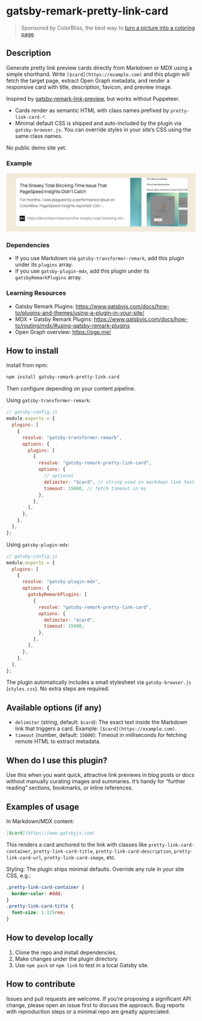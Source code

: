 # gatsby-remark-pretty-link-card

> Sponsored by ColorBliss, the best way to [turn a picture into a coloring page](https://colorbliss.com/photo-to-coloring-page-converter).

## Description

Generate pretty link preview cards directly from Markdown or MDX using a simple shorthand. Write `[$card](https://example.com)` and this plugin will fetch the target page, extract Open Graph metadata, and render a responsive card with title, description, favicon, and preview image.

Inspired by [gatsby-remark-link-preview](https://www.gatsbyjs.com/plugins/gatsby-remark-link-preview/?=link%20card), but works without Puppeteer.

- Cards render as semantic HTML with class names prefixed by `pretty-link-card-*`.
- Minimal default CSS is shipped and auto-included by the plugin via `gatsby-browser.js`. You can override styles in your site’s CSS using the same class names.

No public demo site yet.

### Example

![Pretty link card example](./pretty-link-plugin.png)

### Dependencies

- If you use Markdown via `gatsby-transformer-remark`, add this plugin under its `plugins` array.
- If you use `gatsby-plugin-mdx`, add this plugin under its `gatsbyRemarkPlugins` array.

### Learning Resources

- Gatsby Remark Plugins: https://www.gatsbyjs.com/docs/how-to/plugins-and-themes/using-a-plugin-in-your-site/
- MDX + Gatsby Remark Plugins: https://www.gatsbyjs.com/docs/how-to/routing/mdx/#using-gatsby-remark-plugins
- Open Graph overview: https://ogp.me/

## How to install

Install from npm:

```bash
npm install gatsby-remark-pretty-link-card
```

Then configure depending on your content pipeline.

Using `gatsby-transformer-remark`:

```js
// gatsby-config.js
module.exports = {
  plugins: [
    {
      resolve: "gatsby-transformer-remark",
      options: {
        plugins: [
          {
            resolve: "gatsby-remark-pretty-link-card",
            options: {
              // optional
              delimiter: "$card", // string used in markdown link text
              timeout: 15000, // fetch timeout in ms
            },
          },
        ],
      },
    },
  ],
};
```

Using `gatsby-plugin-mdx`:

```js
// gatsby-config.js
module.exports = {
  plugins: [
    {
      resolve: "gatsby-plugin-mdx",
      options: {
        gatsbyRemarkPlugins: [
          {
            resolve: "gatsby-remark-pretty-link-card",
            options: {
              delimiter: "$card",
              timeout: 15000,
            },
          },
        ],
      },
    },
  ],
};
```

The plugin automatically includes a small stylesheet via `gatsby-browser.js` (`styles.css`). No extra steps are required.

## Available options (if any)

- `delimiter` (string, default: `$card`): The exact text inside the Markdown link that triggers a card. Example: `[$card](https://example.com)`.
- `timeout` (number, default: `15000`): Timeout in milliseconds for fetching remote HTML to extract metadata.

## When do I use this plugin?

Use this when you want quick, attractive link previews in blog posts or docs without manually curating images and summaries. It’s handy for “further reading” sections, bookmarks, or inline references.

## Examples of usage

In Markdown/MDX content:

```md
[$card](https://www.gatsbyjs.com)
```

This renders a card anchored to the link with classes like `pretty-link-card-container`, `pretty-link-card-title`, `pretty-link-card-description`, `pretty-link-card-url`, `pretty-link-card-image`, etc.

Styling: The plugin ships minimal defaults. Override any rule in your site CSS, e.g.:

```css
.pretty-link-card-container {
  border-color: #ddd;
}
.pretty-link-card-title {
  font-size: 1.125rem;
}
```

## How to develop locally

1. Clone the repo and install dependencies.
2. Make changes under the plugin directory.
3. Use `npm pack` or `npm link` to test in a local Gatsby site.

## How to contribute

Issues and pull requests are welcome. If you’re proposing a significant API change, please open an issue first to discuss the approach. Bug reports with reproduction steps or a minimal repo are greatly appreciated.
